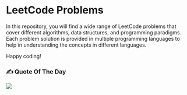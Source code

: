 # LeetCode Problems

In this repository, you will find a wide range of LeetCode problems that cover different algorithms, data structures, and programming paradigms. Each problem solution is provided in multiple programming languages to help in understanding the concepts in different languages.

Happy coding!

<h3 align="left">✍️ Quote Of The Day</h3>

![](https://quotes-github-readme.vercel.app/api?type=horizontal&theme=merko)
